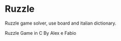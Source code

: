 Ruzzle
======
Ruzzle game solver, use board and italian dictionary.

Ruzzle Game in C By Alex e Fabio
